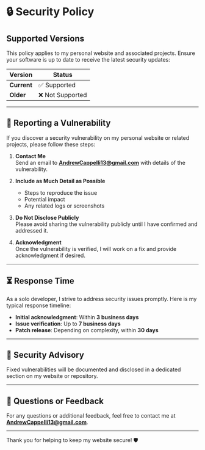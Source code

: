 # :lock: Security Policy

## Supported Versions

This policy applies to my personal website and associated projects. Ensure your software is up to date to receive the latest security updates:

| Version | Status |
|---------|--------|
| **Current** | :white_check_mark: Supported |
| **Older**   | :x: Not Supported |

---

## :mag_right: Reporting a Vulnerability

If you discover a security vulnerability on my personal website or related projects, please follow these steps:

1. **Contact Me**  
   Send an email to **[AndrewCappelli13@gmail.com](AndrewCappelli13@gmail.com)** with details of the vulnerability.  

2. **Include as Much Detail as Possible**  
   - Steps to reproduce the issue  
   - Potential impact  
   - Any related logs or screenshots  

3. **Do Not Disclose Publicly**  
   Please avoid sharing the vulnerability publicly until I have confirmed and addressed it.  

4. **Acknowledgment**  
   Once the vulnerability is verified, I will work on a fix and provide acknowledgment if desired.

---

## :hourglass_flowing_sand: Response Time

As a solo developer, I strive to address security issues promptly. Here is my typical response timeline:  

- **Initial acknowledgment**: Within **3 business days**  
- **Issue verification**: Up to **7 business days**  
- **Patch release**: Depending on complexity, within **30 days**

---

## :memo: Security Advisory

Fixed vulnerabilities will be documented and disclosed in a dedicated section on my website or repository.  

---

## :speech_balloon: Questions or Feedback

For any questions or additional feedback, feel free to contact me at **[AndrewCappelli13@gmail.com](AndrewCappelli13@gmail.com)**.  

---

Thank you for helping to keep my website secure! :shield:
